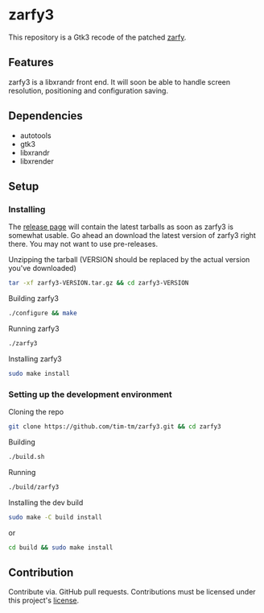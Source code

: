 # zarfy3

This repository is a Gtk3 recode of the patched [zarfy](https://github.com/rbtylee/zarfy).

## Features 

zarfy3 is a libxrandr front end. It will soon be able to handle screen resolution, positioning and configuration saving.

## Dependencies

- autotools
- gtk3
- libxrandr
- libxrender

## Setup

### Installing

The [release page](https://github.com/tim-tm/zarfy3/releases) will contain the latest tarballs as soon as zarfy3 is somewhat usable. Go ahead an download the latest version of zarfy3 right there. You may not want to use pre-releases.

Unzipping the tarball (VERSION should be replaced by the actual version you've downloaded)
```bash
tar -xf zarfy3-VERSION.tar.gz && cd zarfy3-VERSION
```

Building zarfy3
```bash
./configure && make
```

Running zarfy3
```bash
./zarfy3
```

Installing zarfy3
```bash
sudo make install
```

### Setting up the development environment
Cloning the repo
```bash
git clone https://github.com/tim-tm/zarfy3.git && cd zarfy3
```

Building
```bash
./build.sh
```

Running
```bash
./build/zarfy3
```

Installing the dev build
```bash
sudo make -C build install
```
or
```bash
cd build && sudo make install
```

## Contribution

Contribute via. GitHub pull requests.
Contributions must be licensed under this project's [license](https://github.com/tim-tm/zarfy3/blob/main/LICENSE).
